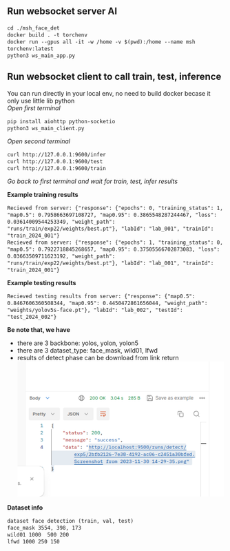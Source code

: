 ## Run websocket server AI
```
cd ./msh_face_det
docker build . -t torchenv
docker run --gpus all -it -w /home -v $(pwd):/home --name msh torchenv:latest
python3 ws_main_app.py
```

## Run websocket client to call train, test, inference 
You can run directly in your local env, no need to build docker becase it only use little lib python  
*Open first terminal*
```
pip install aiohttp python-socketio
python3 ws_main_client.py
```
*Open second terminal*
```
curl http://127.0.0.1:9600/infer
curl http://127.0.0.1:9600/test
curl http://127.0.0.1:9600/train
```  
*Go back to first terminal and wait for train, test, infer results*

**Example training results**
```
Recieved from server: {"response": {"epochs": 0, "training_status": 1, "map0.5": 0.7958663697108727, "map0.95": 0.3865548287244467, "loss": 0.03614009544253349, "weight_path": "runs/train/exp22/weights/best.pt"}, "labId": "lab_001", "trainId": "train_2024_001"}
Recieved from server: {"response": {"epochs": 1, "training_status": 0, "map0.5": 0.7922718845268657, "map0.95": 0.37505566702873083, "loss": 0.03663509711623192, "weight_path": "runs/train/exp22/weights/best.pt"}, "labId": "lab_001", "trainId": "train_2024_001"}
```
**Example testing results**
```
Recieved testing results from server: {"response": {"map0.5": 0.8467606360508344, "map0.95": 0.4450472861656044, "weight_path": "weights/yolov5s-face.pt"}, "labId": "lab_002", "testId": "test_2024_002"}
```

**Be note that, we have**
- there are 3 backbone: yolos, yolon, yolon5
- there are 3 dataset_type: face_mask, wild01, lfwd 
- results of detect phase can be download from link return
!["see here ./runs/urls.png"](./runs/urls.png)  

**Dataset info**
```
dataset face detection (train, val, test)
face_mask 3554, 398, 173
wild01 1000  500 200
lfwd 1000 250 150
```

